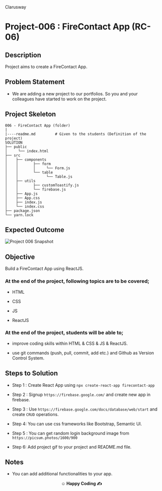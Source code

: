 <p>Clarusway<img align="right"
  src="https://secure.meetupstatic.com/photos/event/3/1/b/9/600_488352729.jpeg"  width="15px"></p>

# Project-006 : FireContact App (RC-06)

## Description

Project aims to create a FireContact App.

## Problem Statement

- We are adding a new project to our portfolios. So you and your colleagues have started to work on the project.

## Project Skeleton

```
006 - FireContact App (folder)
|
|----readme.md         # Given to the students (Definition of the project)
SOLUTION
├── public
│     └── index.html
├── src
│    ├── components
│    │       ├── form
│    │       │     └── Form.js
│    │       └── table
│    │             └── Table.js
│    ├── utils
│    │       ├── customToastify.js
│    │       └── firebase.js
│    ├── App.js
│    ├── App.css
│    ├── index.js
│    └── index.css
├── package.json
└── yarn.lock
```

## Expected Outcome

![Project 006 Snapshot](./firecontact.gif)

## Objective

Build a FireContact App using ReactJS.

### At the end of the project, following topics are to be covered;

- HTML

- CSS

- JS

- ReactJS

### At the end of the project, students will be able to;

- improve coding skills within HTML & CSS & JS & ReactJS.

- use git commands (push, pull, commit, add etc.) and Github as Version Control System.

## Steps to Solution

- Step 1 : Create React App using `npx create-react-app firecontact-app`

- Step 2 : Signup `https://firebase.google.com/` and create new app in firebase.

- Step 3 : Use `https://firebase.google.com/docs/database/web/start` and create `CRUD` operations.

- Step 4: You can use css frameworks like Bootstrap, Semantic UI.

- Step 5 : You can get random login background image from `https://picsum.photos/1600/900`

- Step 6: Add project gif to your project and README.md file.

## Notes

- You can add additional functionalities to your app.

**<p align="center">&#9786; Happy Coding &#9997;</p>**
